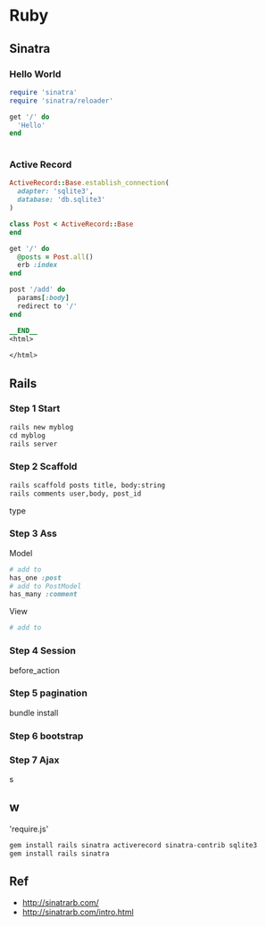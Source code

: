 # Ruby

## Sinatra

### Hello World

```ruby
require 'sinatra'
require 'sinatra/reloader'

get '/' do
  'Hello'
end
  
```



### Active Record

```ruby
ActiveRecord::Base.establish_connection(
  adapter: 'sqlite3',
  database: 'db.sqlite3'
)

class Post < ActiveRecord::Base
end

get '/' do
  @posts = Post.all()
  erb :index
end

post '/add' do
  params[:body]
  redirect to '/'
end

__END__
<html>
    
</html>
```



## Rails

### Step 1 Start

```ruby
rails new myblog
cd myblog
rails server
```

### Step 2 Scaffold

```bash
rails scaffold posts title, body:string 
rails comments user,body, post_id
```

type 

### Step 3 Ass

Model

```ruby
# add to 
has_one :post
# add to PostModel
has_many :comment
```

View

```ruby
# add to
```





### Step 4 Session



before_action



### Step 5 pagination

bundle install 

### Step 6 bootstrap

### Step 7 Ajax

s
## w

'require.js'

```bash
gem install rails sinatra activerecord sinatra-contrib sqlite3
gem install rails sinatra
```




## Ref

+ http://sinatrarb.com/
+ http://sinatrarb.com/intro.html